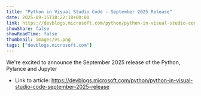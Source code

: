 ```yaml
---
title: "Python in Visual Studio Code - September 2025 Release"
date: 2025-09-15T18:22:18+00:00
link: https://devblogs.microsoft.com/python/python-in-visual-studio-code-september-2025-release
showShare: false
showReadTime: false
thumbnail: images/vs.png
tags: ["devblogs.microsoft.com"]
---
```

We're excited to announce the September 2025 release of the Python, Pylance and Jupyter

- Link to article: https://devblogs.microsoft.com/python/python-in-visual-studio-code-september-2025-release